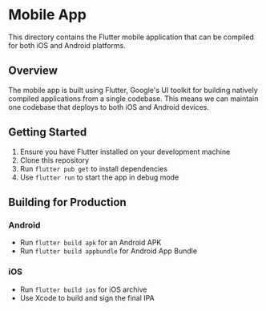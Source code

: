 # Mobile App

This directory contains the Flutter mobile application that can be compiled for both iOS and Android platforms.

## Overview

The mobile app is built using Flutter, Google's UI toolkit for building natively compiled applications from a single
codebase. This means we can maintain one codebase that deploys to both iOS and Android devices.

## Getting Started

1. Ensure you have Flutter installed on your development machine
2. Clone this repository
3. Run `flutter pub get` to install dependencies
4. Use `flutter run` to start the app in debug mode

## Building for Production

### Android

- Run `flutter build apk` for an Android APK
- Run `flutter build appbundle` for Android App Bundle

### iOS

- Run `flutter build ios` for iOS archive
- Use Xcode to build and sign the final IPA
